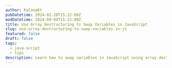 ```yaml
---
author: KalanaKt
pubDatetime: 2024-02-20T15:22:00Z
modDatetime: 2024-09-04T15:22:00Z
title: Use Array Destructuring to Swap Variables in JavaScript
slug: use-array-destructuring-to-swap-variables-in-js
featured: false
draft: false
tags:
  - java-script
  - tips
description: Learn how to swap variables in JavaScript using array destructuring.
---
```

